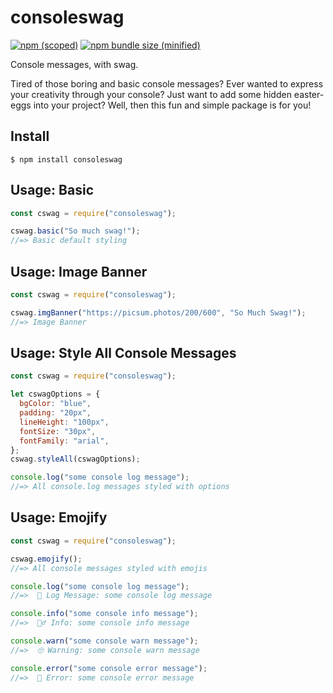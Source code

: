 # consoleswag

[![npm (scoped)](https://img.shields.io/npm/v/consoleswag.svg)](https://www.npmjs.com/package/consoleswag)
[![npm bundle size (minified)](https://img.shields.io/bundlephobia/min/consoleswag.svg)](https://www.npmjs.com/package/consoleswag)

Console messages, with swag.

Tired of those boring and basic console messages? Ever wanted to express your creativity through your console? Just want to add some hidden easter-eggs into your project? Well, then this fun and simple package is for you!

## Install

```
$ npm install consoleswag
```


## Usage: Basic

```js
const cswag = require("consoleswag");

cswag.basic("So much swag!");
//=> Basic default styling
```

## Usage: Image Banner

```js
const cswag = require("consoleswag");

cswag.imgBanner("https://picsum.photos/200/600", "So Much Swag!");
//=> Image Banner
```

## Usage: Style All Console Messages

```js
const cswag = require("consoleswag");

let cswagOptions = {
  bgColor: "blue",
  padding: "20px",
  lineHeight: "100px",
  fontSize: "30px",
  fontFamily: "arial",
};
cswag.styleAll(cswagOptions);

console.log("some console log message");
//=> All console.log messages styled with options
```

## Usage: Emojify

```js
const cswag = require("consoleswag");

cswag.emojify();
//=> All console messages styled with emojis

console.log("some console log message");
//=>  🧐 Log Message: some console log message

console.info("some console info message");
//=>  💁‍♂️ Info: some console info message

console.warn("some console warn message");
//=>  🙄 Warning: some console warn message

console.error("some console error message");
//=>  🤬 Error: some console error message
```